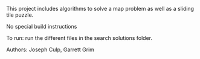 This project includes algorithms to solve a map problem as well as a sliding tile puzzle.

No special build instructions

To run: run the different files in the search solutions folder.

Authors: Joseph Culp, Garrett Grim
